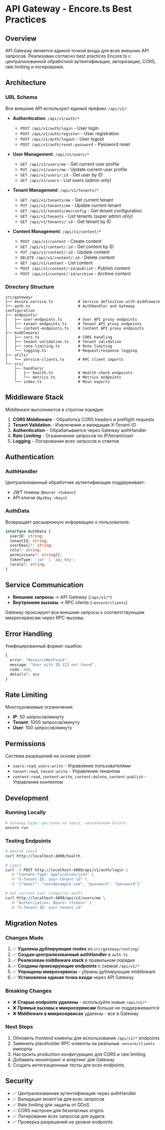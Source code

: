 # API Gateway - Encore.ts Best Practices

## Overview

API Gateway является единой точкой входа для всех внешних API запросов. Реализован согласно best practices Encore.ts с централизованной обработкой аутентификации, авторизации, CORS, rate limiting и логирования.

## Architecture

### URL Schema

Все внешние API используют единый префикс `/api/v1/`:

- **Authentication**: `/api/v1/auth/*`

  - `POST /api/v1/auth/login` - User login
  - `POST /api/v1/auth/register` - User registration
  - `POST /api/v1/auth/logout` - User logout
  - `POST /api/v1/auth/reset-password` - Password reset

- **User Management**: `/api/v1/users/*`

  - `GET /api/v1/users/me` - Get current user profile
  - `PUT /api/v1/users/me` - Update current user profile
  - `GET /api/v1/users/:id` - Get user by ID
  - `GET /api/v1/users` - List users (admin only)

- **Tenant Management**: `/api/v1/tenants/*`

  - `GET /api/v1/tenants/me` - Get current tenant
  - `PUT /api/v1/tenants/me` - Update current tenant
  - `GET /api/v1/tenants/me/config` - Get tenant configuration
  - `GET /api/v1/tenants` - List tenants (super admin only)
  - `GET /api/v1/tenants/:id` - Get tenant by ID

- **Content Management**: `/api/v1/content/*`
  - `POST /api/v1/content` - Create content
  - `GET /api/v1/content/:id` - Get content by ID
  - `PUT /api/v1/content/:id` - Update content
  - `DELETE /api/v1/content/:id` - Delete content
  - `GET /api/v1/content` - List content
  - `POST /api/v1/content/:id/publish` - Publish content
  - `POST /api/v1/content/:id/archive` - Archive content

### Directory Structure

```
src/gateway/
├── encore.service.ts           # Service definition with middleware
├── auth.ts                     # AuthHandler and Gateway configuration
├── endpoints/
│   ├── user-endpoints.ts       # User API proxy endpoints
│   ├── tenant-endpoints.ts     # Tenant API proxy endpoints
│   └── content-endpoints.ts    # Content API proxy endpoints
├── middleware/
│   ├── cors.ts                 # CORS handling
│   ├── tenant-validation.ts    # Tenant validation
│   ├── rate-limiting.ts        # Rate limiting
│   └── logging.ts              # Request/response logging
├── utils/
│   └── service-clients.ts      # RPC client imports
└── src/
    ├── handlers/
    │   ├── health.ts           # Health check endpoints
    │   └── metrics.ts          # Metrics endpoints
    └── index.ts                # Main exports
```

## Middleware Stack

Middleware выполняются в строгом порядке:

1. **CORS Middleware** - Обработка CORS headers и preflight requests
2. **Tenant Validation** - Извлечение и валидация X-Tenant-ID
3. **Authentication** - Обрабатывается через Gateway authHandler
4. **Rate Limiting** - Ограничение запросов по IP/tenant/user
5. **Logging** - Логирование всех запросов и ответов

## Authentication

### AuthHandler

Централизованный обработчик аутентификации поддерживает:

- JWT токены (`Bearer <token>`)
- API ключи (`ApiKey <key>`)

### AuthData

Возвращает расширенную информацию о пользователе:

```typescript
interface AuthData {
  userID: string;
  tenantId: string;
  userEmail?: string;
  role?: string;
  permissions?: string[];
  tokenType: 'jwt' | 'api_key';
  locale?: string;
}
```

## Service Communication

- **Внешние запросы** → API Gateway (`/api/v1/*`)
- **Внутренние вызовы** → RPC clients (`~encore/clients`)

Gateway проксирует все внешние запросы к соответствующим микросервисам через RPC-вызовы.

## Error Handling

Унифицированный формат ошибок:

```typescript
{
  error: "ResourceNotFound",
  message: "User with ID 123 not found",
  code: 404,
  details?: any
}
```

## Rate Limiting

Многоуровневые ограничения:

- **IP**: 50 запросов/минуту
- **Tenant**: 1000 запросов/минуту
- **User**: 100 запросов/минуту

## Permissions

Система разрешений на основе ролей:

- `users:read`, `users:write` - Управление пользователями
- `tenant:read`, `tenant:write` - Управление тенантом
- `content:read`, `content:write`, `content:delete`, `content:publish` - Управление контентом

## Development

### Running Locally

```bash
# Gateway будет доступен на порту, назначенном Encore
encore run
```

### Testing Endpoints

```bash
# Health check
curl http://localhost:4000/health

# Login
curl -X POST http://localhost:4000/api/v1/auth/login \
  -H "Content-Type: application/json" \
  -H "X-Tenant-ID: your-tenant-id" \
  -d '{"email": "user@example.com", "password": "password"}'

# Get current user (requires auth)
curl http://localhost:4000/api/v1/users/me \
  -H "Authorization: Bearer <token>" \
  -H "X-Tenant-ID: your-tenant-id"
```

## Migration Notes

### Changes Made

1. ✅ **Удалены дублирующие routes** из `src/gateway/routing/`
2. ✅ **Создан централизованный authHandler** в `auth.ts`
3. ✅ **Реализован middleware stack** в правильном порядке
4. ✅ **Созданы проксирующие endpoints** с схемой `/api/v1/*`
5. ✅ **Упрощены микросервисы** - убраны дублирующие middleware
6. ✅ **Установлена единая точка входа** через API Gateway

### Breaking Changes

- ❌ **Старые endpoints удалены** - используйте новые `/api/v1/*`
- ❌ **Прямые вызовы к микросервисам** больше не поддерживаются
- ❌ **Middleware в микросервисах** удалены - все в Gateway

### Next Steps

1. Обновить frontend клиенты для использования `/api/v1/*` endpoints
2. Заменить placeholder RPC-клиенты на реальные `~encore/clients` импорты
3. Настроить production конфигурацию для CORS и rate limiting
4. Добавить мониторинг и алертинг для Gateway
5. Создать интеграционные тесты для всех endpoints

## Security

- ✅ Централизованная аутентификация через authHandler
- ✅ Валидация tenant'ов для всех запросов
- ✅ Rate limiting для защиты от DDoS
- ✅ CORS настроен для безопасных origins
- ✅ Логирование всех запросов для аудита
- ✅ Проверка разрешений на уровне endpoints

